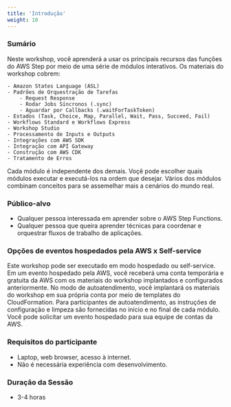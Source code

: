 ```yaml
---
title: 'Introdução'
weight: 10
---
```


### Sumário

Neste workshop, você aprenderá a usar os principais recursos das funções do AWS Step por meio de uma série de módulos interativos. Os materiais do workshop cobrem:

    - Amazon States Language (ASL)
    - Padrões de Orquestração de Tarefas
        - Request Response
        - Rodar Jobs Síncronos (.sync)
        - Aguardar por Callbacks (.waitForTaskToken)
    - Estados (Task, Choice, Map, Parallel, Wait, Pass, Succeed, Fail)
    - Workflows Standard e Workflows Express
    - Workshop Studio
    - Processamento de Inputs e Outputs
    - Integrações com AWS SDK
    - Integração com API Gateway
    - Construção com AWS CDK
    - Tratamento de Erros

Cada módulo é independente dos demais. Voçê pode escolher quais módulos executar e executá-los na ordem que desejar. Vários dos módulos combinam conceitos para se assemelhar mais a cenários do mundo real.

### Público-alvo
- Qualquer pessoa interessada em aprender sobre o AWS Step Functions.
- Qualquer pessoa que queira aprender técnicas para coordenar e orquestrar fluxos de trabalho de aplicações.

### Opções de eventos hospedados pela AWS x Self-service
Este workshop pode ser executado em modo hospedado ou self-service. Em um evento hospedado pela AWS, você receberá uma conta temporária e gratuita da AWS com os materiais do workshop implantados e configurados anteriormente. No modo de autoatendimento, você implantará os materiais do workshop em sua própria conta por meio de templates do CloudFormation. Para participantes de autoatendimento, as instruções de configuração e limpeza são fornecidas no início e no final de cada módulo. Você pode solicitar um evento hospedado para sua equipe de contas da AWS.

### Requisitos do participante
- Laptop, web browser, acesso à internet.
- Não é necessária experiência com desenvolvimento.

### Duração da Sessão
- 3-4 horas

